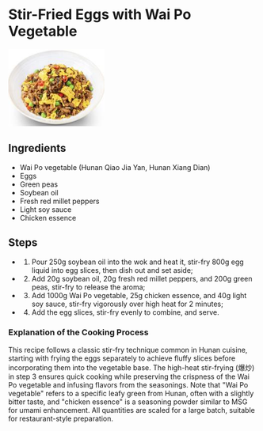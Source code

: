 # Stir-Fried Eggs with Wai Po Vegetable

![Stir-Fried Eggs with Wai Po Vegetable](../../images/%E5%A4%96%E5%A9%86%E8%8F%9C%E7%82%92%E9%B8%A1%E8%9B%8B.png)

## Ingredients

- Wai Po vegetable (Hunan Qiao Jia Yan, Hunan Xiang Dian)
- Eggs
- Green peas
- Soybean oil
- Fresh red millet peppers
- Light soy sauce
- Chicken essence

## Steps

- 1. Pour 250g soybean oil into the wok and heat it, stir-fry 800g egg liquid into egg slices, then dish out and set aside;
- 2. Add 20g soybean oil, 20g fresh red millet peppers, and 200g green peas, stir-fry to release the aroma;
- 3. Add 1000g Wai Po vegetable, 25g chicken essence, and 40g light soy sauce, stir-fry vigorously over high heat for 2 minutes;
- 4. Add the egg slices, stir-fry evenly to combine, and serve.

### Explanation of the Cooking Process
This recipe follows a classic stir-fry technique common in Hunan cuisine, starting with frying the eggs separately to achieve fluffy slices before incorporating them into the vegetable base. The high-heat stir-frying (爆炒) in step 3 ensures quick cooking while preserving the crispness of the Wai Po vegetable and infusing flavors from the seasonings. Note that "Wai Po vegetable" refers to a specific leafy green from Hunan, often with a slightly bitter taste, and "chicken essence" is a seasoning powder similar to MSG for umami enhancement. All quantities are scaled for a large batch, suitable for restaurant-style preparation.
